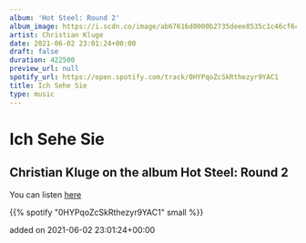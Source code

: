 ```yaml
---
album: 'Hot Steel: Round 2'
album_image: https://i.scdn.co/image/ab67616d0000b2735deee8535c1c46cf6c271cbd
artist: Christian Kluge
date: 2021-06-02 23:01:24+00:00
draft: false
duration: 422500
preview_url: null
spotify_url: https://open.spotify.com/track/0HYPqoZcSkRthezyr9YAC1
title: Ich Sehe Sie
type: music
---
```



# Ich Sehe Sie

## Christian Kluge on the album Hot Steel: Round 2

You can listen [here](https://open.spotify.com/track/0HYPqoZcSkRthezyr9YAC1)

{{% spotify "0HYPqoZcSkRthezyr9YAC1" small %}}

added on 2021-06-02 23:01:24+00:00